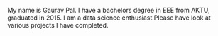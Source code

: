 My name is Gaurav Pal. I have a bachelors degree in EEE from AKTU, graduated in 2015. I am a data science enthusiast.Please have look at various projects I have completed.
